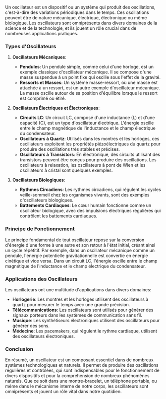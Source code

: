 Un oscillateur est un dispositif ou un système qui produit des oscillations, c'est-à-dire des variations périodiques dans le temps. Ces oscillations peuvent être de nature mécanique, électrique, électronique ou même biologique. Les oscillateurs sont omniprésents dans divers domaines de la science et de la technologie, et ils jouent un rôle crucial dans de nombreuses applications pratiques.

### Types d'Oscillateurs

1. **Oscillateurs Mécaniques**:
   - **Pendules**: Un pendule simple, comme celui d'une horloge, est un exemple classique d'oscillateur mécanique. Il se compose d'une masse suspendue à un point fixe qui oscille sous l'effet de la gravité.
   - **Ressorts et Masses**: Un système masse-ressort, où une masse est attachée à un ressort, est un autre exemple d'oscillateur mécanique. La masse oscille autour de sa position d'équilibre lorsque le ressort est comprimé ou étiré.

2. **Oscillateurs Électriques et Électroniques**:
   - **Circuits LC**: Un circuit LC, composé d'une inductance (L) et d'une capacité (C), est un type d'oscillateur électrique. L'énergie oscille entre le champ magnétique de l'inductance et le champ électrique du condensateur.
   - **Oscillateurs à Quartz**: Utilisés dans les montres et les horloges, ces oscillateurs exploitent les propriétés piézoélectriques du quartz pour produire des oscillations très stables et précises.
   - **Oscillateurs à Transistors**: En électronique, des circuits utilisant des transistors peuvent être conçus pour produire des oscillations. Les oscillateurs à relaxation, les oscillateurs à pont de Wien et les oscillateurs à cristal sont quelques exemples.

3. **Oscillateurs Biologiques**:
   - **Rythmes Circadiens**: Les rythmes circadiens, qui régulent les cycles veille-sommeil chez les organismes vivants, sont des exemples d'oscillateurs biologiques.
   - **Battements Cardiaques**: Le cœur humain fonctionne comme un oscillateur biologique, avec des impulsions électriques régulières qui contrôlent les battements cardiaques.

### Principe de Fonctionnement

Le principe fondamental de tout oscillateur repose sur la conversion d'énergie d'une forme à une autre et son retour à l'état initial, créant ainsi un cycle répétitif. Par exemple, dans un oscillateur mécanique comme un pendule, l'énergie potentielle gravitationnelle est convertie en énergie cinétique et vice versa. Dans un circuit LC, l'énergie oscille entre le champ magnétique de l'inductance et le champ électrique du condensateur.

### Applications des Oscillateurs

Les oscillateurs ont une multitude d'applications dans divers domaines:

- **Horlogerie**: Les montres et les horloges utilisent des oscillateurs à quartz pour mesurer le temps avec une grande précision.
- **Télécommunications**: Les oscillateurs sont utilisés pour générer des signaux porteurs dans les systèmes de communication sans fil.
- **Musique**: Les synthétiseurs électroniques utilisent des oscillateurs pour générer des sons.
- **Médecine**: Les pacemakers, qui régulent le rythme cardiaque, utilisent des oscillateurs électroniques.

### Conclusion

En résumé, un oscillateur est un composant essentiel dans de nombreux systèmes technologiques et naturels. Il permet de produire des oscillations régulières et contrôlées, qui sont indispensables pour le fonctionnement de divers dispositifs et pour la compréhension de nombreux phénomènes naturels. Que ce soit dans une montre-bracelet, un téléphone portable, ou même dans le mécanisme interne de notre corps, les oscillateurs sont omniprésents et jouent un rôle vital dans notre quotidien.